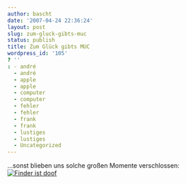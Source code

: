 ```yaml
---
author: bascht
date: '2007-04-24 22:36:24'
layout: post
slug: zum-gluck-gibts-muc
status: publish
title: Zum Glück gibts MUC
wordpress_id: '105'
? ''
: - andré
  - andré
  - apple
  - apple
  - computer
  - computer
  - fehler
  - fehler
  - frank
  - frank
  - lustiges
  - lustiges
  - Uncategorized
---
```


...sonst blieben uns solche großen Momente verschlossen:
[![Finder ist doof](http://www.bascht.com/uploads/2007/04/macfindershot.jpg)](http://www.bascht.com/uploads/2007/04/macfindershot.jpg "Finder ist doof")


